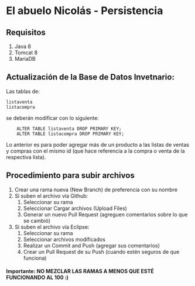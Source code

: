 # El abuelo Nicolás - Persistencia

## Requisitos
1. Java 8
2. Tomcat 8
3. MariaDB

## Actualización de la Base de Datos Invetnario:

Las tablas de:
~~~
listaventa 
listacompra
~~~
se deberán modificar con lo siguiente:
~~~
    ALTER TABLE listaventa DROP PRIMARY KEY;
    ALTER TABLE listacompra DROP PRIMARY KEY;
~~~
Lo anterior es para poder agregar más de un producto a las listas de ventas y compras con el mismo id (que hace referencia a la compra o venta de la respectiva lista).

## Procedimiento para subir archivos
1. Crear una rama nueva (New Branch) de preferencia con su nombre
2. Si suben el archivo vía Github:
    1. Seleccionar su rama
    2. Seleccionar Cargar archivos (Upload Files)
    3. Generar un nuevo Pull Request (agreguen comentarios sobre lo que se cambió)
3. Si suben el archivo vía Eclipse:
    1. Seleccionar su rama
    2. Seleccionar archivos modificados
    3. Realizar un Commit and Push (agregar sus comentarios)
    4. Crear un Pull Request de su Push (cuando estén seguros de que funciona)

#### Importante: NO MEZCLAR LAS RAMAS A MENOS QUE ESTÉ FUNCIONANDO AL 100 :) 
